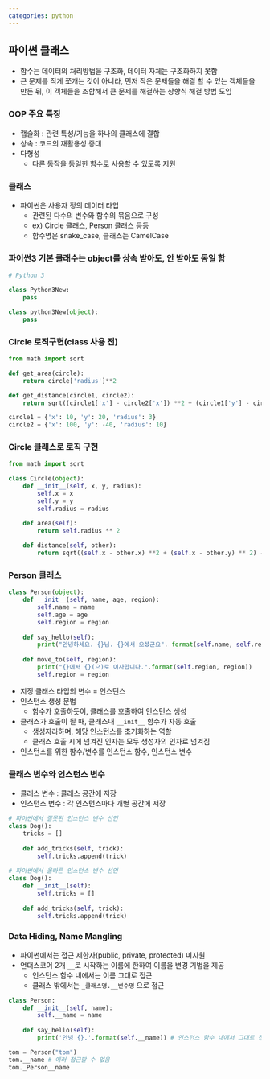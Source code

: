 ```yaml
---
categories: python
---
```


##  파이썬 클래스

* 함수는 데이터의 처리방법을 구조화, 데이터 자체는 구조화하지 못함
* 큰 문제를 작게 쪼개는 것이 아니라, 먼저 작은 문제들을 해결 할 수 있는 객체들을 만든 뒤, 이 객체들을 조합해서 큰 문제를 해결하는 상향식 해결 방법 도입

### OOP 주요 특징

* 캡슐화 : 관련 특성/기능을 하나의 클래스에 결합
* 상속 : 코드의 재활용성 증대
* 다형성
  * 다른 동작을 동일한 함수로 사용할 수 있도록 지원

### 클래스

* 파이썬은 사용자 정의 데이터 타입
  * 관련된 다수의 변수와 함수의 묶음으로 구성
  * ex) Circle 클래스, Person 클래스 등등
  * 함수명은 snake_case, 클래스는 CamelCase

### 파이썬3 기본 클래수는 object를 상속 받아도, 안 받아도 동일 함

```python
# Python 3

class Python3New:
    pass

class python3New(object):
    pass
```

### Circle 로직구현(class 사용 전)

```python
from math import sqrt

def get_area(circle):
    return circle['radius']**2

def get_distance(circle1, circle2):
    return sqrt((circle1['x'] - circle2['x']) **2 + (circle1['y'] - circle2['y']) ** 2) - (circle1['radius'] + circle2['radius'])

circle1 = {'x': 10, 'y': 20, 'radius': 3}
circle2 = {'x': 100, 'y': -40, 'radius': 10}
```

### Circle 클래스로 로직 구현

```python
from math import sqrt

class Circle(object):
    def __init__(self, x, y, radius):
        self.x = x
        self.y = y
        self.radius = radius

    def area(self):
        return self.radius ** 2
    
    def distance(self, other):
        return sqrt((self.x - other.x) **2 + (self.x - other.y) ** 2) - (self.radius + other.radius)
```

### Person 클래스

```python 
class Person(object):
    def __init__(self, name, age, region):
        self.name = name
        self.age = age
        self.region = region
        
    def say_hello(self):
        print("안녕하세요. {}님. {}에서 오셨군요". format(self.name, self.region))
        
    def move_to(self, region):
        print("{}에서 {}(으)로 이사합니다.".format(self.region, region))
        self.region = region
```

* 지정 클래스 타입의 변수 = 인스턴스
* 인스턴스 생성 문법
  * 함수가 호출하듯이, 클래스를 호출하여 인스턴스 생성
* 클래스가 호출이 될 때, 클래스내 `__init__` 함수가 자동 호출
  * 생성자라하며, 해당 인스턴스를 초기화하는 역할
  * 클래스 호출 시에 넘겨진 인자는 모두 생성자의 인자로 넘겨짐
* 인스턴스를 위한 함수/변수를 인스턴스 함수, 인스턴스 변수

### 클래스 변수와 인스턴스 변수

* 클래스 변수 : 클래스 공간에 저장
* 인스턴스 변수 : 각 인스턴스마다 개별 공간에 저장

```python
# 파이썬에서 잘못된 인스턴스 변수 선언
class Dog():
    tricks = []
    
    def add_tricks(self, trick):
        self.tricks.append(trick)
        
# 파이썬에서 올바른 인스턴스 변수 선언
class Dog():
    def __init__(self):
        self.tricks = []
    
    def add_tricks(self, trick):
        self.tricks.append(trick)
```

### Data Hiding, Name Mangling

* 파이썬에서는 접근 제한자(public, private, protected) 미지원
* 언더스코어 2개 `__`로 시작하는 이름에 한하여 이름을 변경 기법을 제공
  * 인스턴스 함수 내에서는 이름 그대로 접근
  * 클래스 밖에서는 `_클래스명.__변수명` 으로 접근

```python
class Person:
    def __init__(self, name):
        self.__name = name
        
    def say_hello(self):
        print('안녕 {}.'.format(self.__name)) # 인스턴스 함수 내에서 그대로 접근

tom = Person("tom")
tom.__name # 에러 접근할 수 없음
tom._Person__name
```
